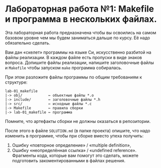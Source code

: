 # Лабораторная работа №1: Makefile и программа в нескольких файлах.

Эта лабораторная работа предназначена чтобы вы освоились на самом базовом уровне чем мы будем
заниматься дальше по курсу. Её надо обязательно сделать.

Вам дан «скелет» программы на языке Си, искусственно разбитой на файлы реализации. В каждом файле
есть пропуски в виде знаков вопроса. Допишите файлы реализации, напишите заголовочные файлы и
`Makefile` чтобы запуском `make` программа собиралась.

При этом разложите файлы программы по общим требованиям к структуре:
```
lab-01_makefile
|-> obj/            ← объектные файлы *.o
|-> include/        ← заголовочные файлы *.h
|-> src/            ← исходные файлы *.c
|-> Makefile        ← правила сборки
|-> lab-01_makefile ← программа
```

Помните, что артефакты сборки не должны оказаться в репозитории.

После этого в файле `SOLUTION.md` (в папке проекта) опишите, что надо изменить в программе, чтобы
при сборке вместо упеха получить:
1. Ошибку «повторное определение» / «multiple definition»,
1. Ошибку «неопределённая ссылка» / «undefined reference».
Фрагменты кода, которые вам помогут это сделать, можете подготовить закоментированными в файлах
решения.
